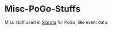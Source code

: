 # Misc-PoGo-Stuffs
Misc stuff used in [Starota](http://github.com/Selim042/Starota) for PoGo, like event data.

